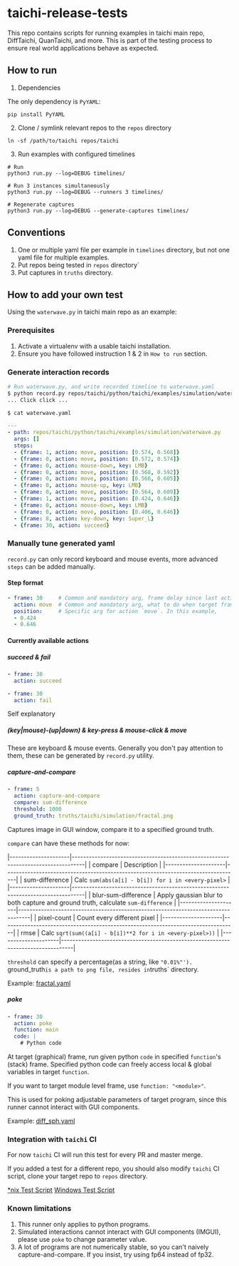 # taichi-release-tests

This repo contains scripts for running examples in taichi main repo, DiffTaichi, QuanTaichi, and more.
This is part of the testing process to ensure real world applications behave as expected.


## How to run

1. Dependencies

The only dependency is `PyYAML`:

```
pip install PyYAML
```

2. Clone / symlink relevant repos to the `repos` directory

```
ln -sf /path/to/taichi repos/taichi
```

3. Run examples with configured timelines

```
# Run
python3 run.py --log=DEBUG timelines/

# Run 3 instances simultaneously
python3 run.py --log=DEBUG --runners 3 timelines/

# Regenerate captures
python3 run.py --log=DEBUG --generate-captures timelines/
```


## Conventions

1. One or multiple yaml file per example in `timelines` directory, but not one yaml file for multiple examples.
2. Put repos being tested in `repos` directory`
3. Put captures in `truths` directory. 


## How to add your own test

Using the `waterwave.py` in taichi main repo as an example:

### Prerequisites

1. Activate a virtualenv with a usable taichi installation.
2. Ensure you have followed instruction 1 & 2 in `How to run` section.

### Generate interaction records

```bash
# Run waterwave.py, and write recorded timeline to waterwave.yaml
$ python record.py repos/taichi/python/taichi/examples/simulation/waterwave.py waterwave.yaml
... Click click ...

$ cat waterwave.yaml
```

```yaml
---
- path: repos/taichi/python/taichi/examples/simulation/waterwave.py
  args: []
  steps:
  - {frame: 1, action: move, position: [0.574, 0.568]}
  - {frame: 0, action: move, position: [0.572, 0.574]}
  - {frame: 0, action: mouse-down, key: LMB}
  - {frame: 0, action: move, position: [0.568, 0.592]}
  - {frame: 0, action: move, position: [0.566, 0.605]}
  - {frame: 0, action: mouse-up, key: LMB}
  - {frame: 0, action: move, position: [0.564, 0.609]}
  - {frame: 1, action: move, position: [0.424, 0.646]}
  - {frame: 0, action: mouse-down, key: LMB}
  - {frame: 0, action: move, position: [0.406, 0.646]}
  - {frame: 8, action: key-down, key: Super_L}
  - {frame: 30, action: succeed}
```

### Manually tune generated yaml

`record.py` can only record keyboard and mouse events, more advanced `steps` can be added manually.

#### Step format

````yaml
- frame: 30     # Common and mandatory arg, frame delay since last action
  action: move  # Common and mandatory arg, what to do when target frame is arrived.
  position:     # Specific arg for action `move`. In this example, 
  - 0.424
  - 0.646
````

#### Currently available actions

##### succeed & fail

````yaml
- frame: 30
  action: succeed
````

````yaml
- frame: 30
  action: fail
````

Self explanatory

##### (key|mouse)-(up|down) & key-press & mouse-click & move

These are keyboard & mouse events.
Generally you don't pay attention to them, these can be generated by `record.py` utility.


##### capture-and-compare

```yaml
- frame: 5
  action: capture-and-compare
  compare: sum-difference
  threshold: 1000
  ground_truth: truths/taichi/simulation/fractal.png
```


Captures image in GUI window, compare it to a specified ground truth.

`compare` can have these methods for now:

|---------------------|----------------------------------------------------------------------------------|
| compare             | Description                                                                      |
|---------------------|----------------------------------------------------------------------------------|
| sum-difference      | Calc `sum(abs(a[i] - b[i]) for i in <every-pixel>`                               |
|---------------------|----------------------------------------------------------------------------------|
| blur-sum-difference | Apply gaussian blur to both capture and ground truth, calculate `sum-difference` |
|---------------------|----------------------------------------------------------------------------------|
| pixel-count         | Count every different pixel                                                      |
|---------------------|----------------------------------------------------------------------------------|
| rmse                | Calc `sqrt(sum((a[i] - b[i])**2 for i in <every-pixel>))`                        |
|---------------------|----------------------------------------------------------------------------------|


`threshold` can specify a percentage(as a string, like `"0.01%"').
`ground_truth` is a path to png file, resides in `truths` directory.

Example: [fractal.yaml](timelines/taichi/simulation/fractal.yaml)


##### poke
```yaml
- frame: 30
  action: poke
  function: main
  code: |
    # Python code
```

At target (graphical) frame, run given python `code` in specified `function`'s (stack) frame.
Specified python code can freely access local & global variables in target `function`.

If you want to target module level frame, use `function: "<module>"`.

This is used for poking adjustable parameters of target program,
since this runner cannot interact with GUI components.

Example: [diff_sph.yaml](timelines/taichi/autodiff/diff_sph/diff_sph.yaml)


### Integration with `taichi` CI

For now `taichi` CI will run this test for every PR and master merge.

If you added a test for a different repo, you should also modify `taichi` CI script,
clone your target repo to `repos` directory.

[*nix Test Script](https://github.com/taichi-dev/taichi/blob/master/.github/workflows/scripts/unix_test.sh#L65)
[Windows Test Script](https://github.com/taichi-dev/taichi/blob/master/.github/workflows/scripts/win_test.ps1#L30)


### Known limitations

1. This runner only applies to python programs.
2. Simulated interactions cannot interact with GUI components (IMGUI), please use `poke` to change parameter value.
3. A lot of programs are not numerically stable, so you can't naively capture-and-compare. If you insist, try using fp64 instead of fp32.

